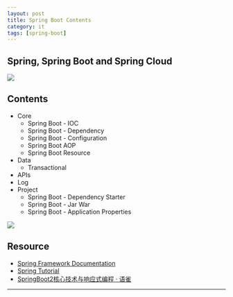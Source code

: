 ```yaml
---
layout: post
title: Spring Boot Contents
category: it
tags: [spring-boot]
---
```


## Spring, Spring Boot and Spring Cloud

![](https://hauchenglee.github.io/assets/images/it/spring/spring-boot/Spring-the-source-for-modern-JAVA.jpg)

## Contents 

- Core
    - Spring Boot - IOC
    - Spring Boot - Dependency
    - Spring Boot - Configuration
    - Spring Boot AOP
    - Spring Boot Resource
- Data
    - Transactional
- APIs
- Log
- Project
    - Spring Boot - Dependency Starter
    - Spring Boot - Jar War
    - Spring Boot - Application Properties

![](https://hauchenglee.github.io/assets/images/it/spring/spring-boot/SpringBoot2_核心技术与响应式编程.png)

## Resource

- [Spring Framework Documentation](https://docs.spring.io/spring-framework/docs/current/reference/html/)
- [Spring Tutorial](https://dunwu.github.io/spring-tutorial/#/README)
- [SpringBoot2核心技术与响应式编程 · 语雀](https://www.yuque.com/atguigu/springboot)

---